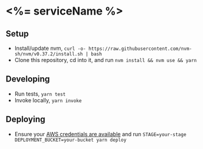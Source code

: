 # <%= serviceName %>

## Setup

- Install/update nvm, `curl -o- https://raw.githubusercontent.com/nvm-sh/nvm/v0.37.2/install.sh | bash`
- Clone this repository, cd into it, and run `nvm install && nvm use && yarn`

## Developing

- Run tests, `yarn test`
- Invoke locally, `yarn invoke`

## Deploying

- Ensure your [AWS credentials are available](https://serverless.com/framework/docs/providers/aws/guide/credentials/) and run `STAGE=your-stage DEPLOYMENT_BUCKET=your-bucket yarn deploy`
